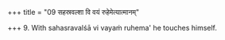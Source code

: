 +++
title = "09 सहस्रवल्शा वि वयं रुहेमेत्यात्मानम्"

+++
9. With sahasravalśā vi vayaṁ ruhema' he touches himself.  

[^1]: TS I. 1.2.i.b..
